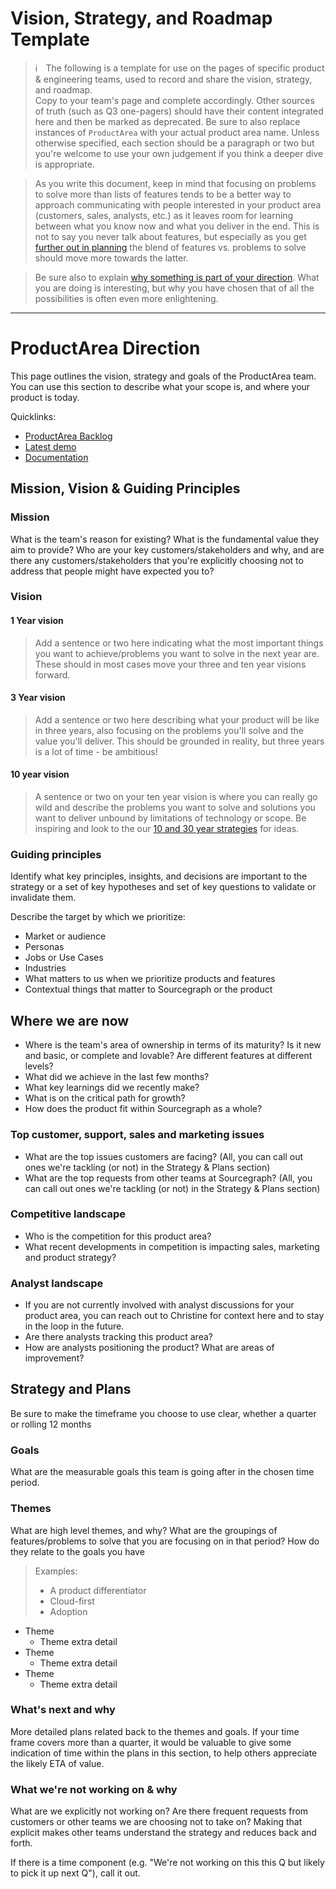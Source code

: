 # Vision, Strategy, and Roadmap Template

> ℹ️  The following is a template for use on the pages of specific product & engineering teams, used to record and share the vision, strategy, and roadmap.<br>Copy to your team's page and complete accordingly. Other sources of truth (such as Q3 one-pagers) should have their content integrated here and then be marked as deprecated. Be sure to also replace instances of `ProductArea` with your actual product area name. Unless otherwise specified, each section should be a paragraph or two but you're welcome to use your own judgement if you think a deeper dive is appropriate.

> As you write this document, keep in mind that focusing on problems to solve more than lists of features tends to be a better way to approach communicating with people interested in your product area (customers, sales, analysts, etc.) as it leaves room for learning between what you know now and what you deliver in the end. This is not to say you never talk about features, but especially as you get [further out in planning](https://medium.com/@jobv/the-nearsighted-roadmap-57fa57b5906a) the blend of features vs. problems to solve should move more towards the latter.

> Be sure also to explain [why something is part of your direction](https://medium.com/leadership-motivation-and-impact/the-power-of-starting-with-why-f8e491392ef8). What you are doing is interesting, but why you have chosen that of all the possibilities is often even more enlightening.

---

# ProductArea Direction

This page outlines the vision, strategy and goals of the ProductArea team. You can use this section to describe what your scope is, and where your product is today.

Quicklinks:

- [ProductArea Backlog](https://about.sourcegraph.com/) <!-- Update links with your page -->
- [Latest demo](https://about.sourcegraph.com/)
- [Documentation](https://about.sourcegraph.com/)

## Mission, Vision & Guiding Principles

### Mission

What is the team's reason for existing? What is the fundamental value they aim to provide? Who are your key customers/stakeholders and why, and are there any customers/stakeholders that you're explicitly choosing not to address that people might have expected you to?

### Vision

#### 1 Year vision

> Add a sentence or two here indicating what the most important things you want to achieve/problems you want to solve in the next year are. These should in most cases move your three and ten year visions forward.

#### 3 Year vision

> Add a sentence or two here describing what your product will be like in three years, also focusing on the problems you'll solve and the value you'll deliver. This should be grounded in reality, but three years is a lot of time - be ambitious!

#### 10 year vision

> A sentence or two on your ten year vision is where you can really go wild and describe the problems you want to solve and solutions you want to deliver unbound by limitations of technology or scope. Be inspiring and look to the our [10 and 30 year strategies](../../company/strategy.md#sourcegraph-strategy) for ideas.

### Guiding principles

Identify what key principles, insights, and decisions are important to the strategy or a set of key hypotheses and set of key questions to validate or invalidate them.

Describe the target by which we prioritize:

- Market or audience
- Personas
- Jobs or Use Cases
- Industries
- What matters to us when we prioritize products and features
- Contextual things that matter to Sourcegraph or the product

## Where we are now

- Where is the team's area of ownership in terms of its maturity? Is it new and basic, or complete and lovable? Are different features at different levels?
- What did we achieve in the last few months?
- What key learnings did we recently make?
- What is on the critical path for growth?
- How does the product fit within Sourcegraph as a whole?

### Top customer, support, sales and marketing issues

- What are the top issues customers are facing? (All, you can call out ones we're tackling (or not) in the Strategy & Plans section)
- What are the top requests from other teams at Sourcegraph? (All, you can call out ones we're tackling (or not) in the Strategy & Plans section)

### Competitive landscape

- Who is the competition for this product area?
- What recent developments in competition is impacting sales, marketing and product strategy?

### Analyst landscape

- If you are not currently involved with analyst discussions for your product area, you can reach out to Christine for context here and to stay in the loop in the future.
- Are there analysts tracking this product area?
- How are analysts positioning the product? What are areas of improvement?

## Strategy and Plans

Be sure to make the timeframe you choose to use clear, whether a quarter or rolling 12 months

### Goals

What are the measurable goals this team is going after in the chosen time period.

### Themes

What are high level themes, and why? What are the groupings of features/problems to solve that you are focusing on in that period? How do they relate to the goals you have

> Examples:
>
> - A product differentiator
> - Cloud-first
> - Adoption

- Theme
  - Theme extra detail
- Theme
  - Theme extra detail
- Theme
  - Theme extra detail

### What's next and why

More detailed plans related back to the themes and goals. If your time frame covers more than a quarter, it would be valuable to give some indication of time within the plans in this section, to help others appreciate the likely ETA of value.

### What we're not working on & why

What are we explicitly not working on? Are there frequent requests from customers or other teams we are choosing not to take on? Making that explicit makes other teams understand the strategy and reduces back and forth.

If there is a time component (e.g. "We're not working on this this Q but likely to pick it up next Q"), call it out.
